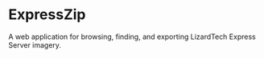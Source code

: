 ExpressZip
==========

A web application for browsing, finding, and exporting LizardTech Express Server imagery.

